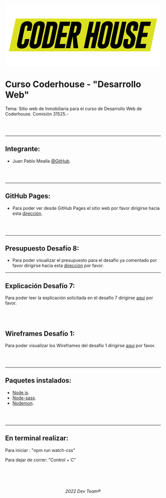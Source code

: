 <p align="center">
  <img src="https://github.com/Random003/Inmobiliaria-Mealla/blob/master/images/coderLogo.png" alt="Logo de coder"/>
</p>

# **Curso Coderhouse - "Desarrollo Web"**

Tema: Sitio web de Inmobiliaria para el curso de Desarrollo Web de Coderhouse. Comisión 31525.-

<br>
<br>

---

## **Integrante:**  
 - Juan Pablo Mealla [@GitHub](https://github.com/Random003).

<br>
<br>

---

## **GitHub Pages:**

- Para poder ver desde GitHub Pages el sitio web por favor dirigirse hacia esta <a href="https://random003.github.io/Inmobiliaria-Mealla/">dirección</a>.

<br>
<br>

---

## **Presupuesto Desafío 8:**

- Para poder visualizar el presupuesto para el desafío ya comentado por favor dirigirse hacia esta <a href="https://random003.github.io/Inmobiliaria-Mealla/">dirección</a>  por favor.

---

## **Explicación Desafío 7:**

Para poder leer la explicación solicitada en el desafío 7 dirigirse <a href="https://github.com/Random003/Inmobiliaria-Mealla/blob/master/Docs/Desafio7.md">aquí</a> por favor.

<br>
<br>

## **Wireframes Desafío 1:**

Para poder visualizar los Wireframes del desafío 1 dirigirse <a href="https://github.com/Random003/Inmobiliaria-Mealla/blob/master/Docs/Desafio7.md">aquí</a> por favor.

<br>
<br>

---

## **Paquetes instalados:**

- <a href="https://nodejs.org/en/">Node js</a>.
- <a href="https://www.npmjs.com/package/node-sass">Node-sass</a>.
- <a href="https://www.npmjs.com/package/nodemon">Nodemon</a>.

<br>
<br>

---

## **En terminal realizar:**

Para iniciar : "npm run watch-css"

Para dejar de correr: "Control + C"
   

<br>
<br>
<br>

######   <p align="center">2022 Dev Team® </p>